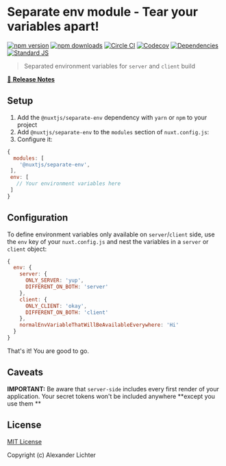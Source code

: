 # Separate env module - Tear your variables apart!

[![npm version][npm-version-src]][npm-version-href]
[![npm downloads][npm-downloads-src]][npm-downloads-href]
[![Circle CI][circle-ci-src]][circle-ci-href]
[![Codecov][codecov-src]][codecov-href]
[![Dependencies][david-dm-src]][david-dm-href]
[![Standard JS][standard-js-src]][standard-js-href]

> Separated environment variables for `server` and `client` build

[📖 **Release Notes**](./CHANGELOG.md)

## Setup

1. Add the `@nuxtjs/separate-env` dependency with `yarn` or `npm` to your project
2. Add `@nuxtjs/separate-env` to the `modules` section of `nuxt.config.js`:
3. Configure it:

```js
{
  modules: [
    '@nuxtjs/separate-env',
 ],
 env: [
   // Your environment variables here
 ]
}
```

## Configuration

To define environment variables only available on `server`/`client` side,
use the `env` key of your `nuxt.config.js` and nest the variables
in a `server` or `client` object:

```js
{
  env: {
    server: {
      ONLY_SERVER: 'yup',
      DIFFERENT_ON_BOTH: 'server'
    },
    client: {
      ONLY_CLIENT: 'okay',
      DIFFERENT_ON_BOTH: 'client'
    },
    normalEnvVariableThatWillBeAvailableEverywhere: 'Hi'
  }
}
```

That's it! You are good to go.

## Caveats

**IMPORTANT:** Be aware that `server-side` includes every first render of your application.
Your secret tokens won't be included anywhere **except you use them **

## License

[MIT License](./LICENSE)

Copyright (c) Alexander Lichter

<!-- Badges -->
[npm-version-src]: https://img.shields.io/npm/dt/@nuxtjs/separate-env.svg?style=flat-square
[npm-version-href]: https://npmjs.com/package/@nuxtjs/separate-env
[npm-downloads-src]: https://img.shields.io/npm/v/@nuxtjs/separate-env/latest.svg?style=flat-square
[npm-downloads-href]: https://npmjs.com/package/@nuxtjs/separate-env
[circle-ci-src]: https://img.shields.io/circleci/project/github/nuxt-community/separate-env-module.svg?style=flat-square
[circle-ci-href]: https://circleci.com/gh/nuxt-community/separate-env-module
[codecov-src]: https://img.shields.io/codecov/c/github/nuxt-community/separate-env-module.svg?style=flat-square
[codecov-href]: https://codecov.io/gh/nuxt-community/separate-env-module
[david-dm-src]: https://david-dm.org/nuxt-community/separate-env-module/status.svg?style=flat-square
[david-dm-href]: https://david-dm.org/nuxt-community/separate-env-module
[standard-js-src]: https://img.shields.io/badge/code_style-standard-brightgreen.svg?style=flat-square
[standard-js-href]: https://standardjs.com
